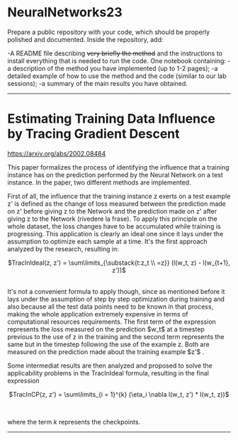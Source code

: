 # NeuralNetworks23

Prepare a public repository with your code, which should be properly polished and documented. 
Inside the repository, add:

-A README file describing ~~very briefly the method~~ and the instructions to install everything that is needed to run the code.
One notebook containing:
-a description of the method you have implemented (up to 1-2 pages);
-a detailed example of how to use the method and the code (similar to our lab sessions);
-a summary of the main results you have obtained.

-------------
# Estimating Training Data Influence by Tracing Gradient Descent 

https://arxiv.org/abs/2002.08484

This paper formalizes the process of identifying the influence that a training instance has on the prediction performed by the Neural Network on a test instance. In the paper, two different methods are implemented. 

First of all, the influence that the training instance z exerts on a test example z' is defined as the change of loss measured between the prediction made on z' before giving z to the Network and the prediction made on z' after giving z to the Network (rivedere la frase). To apply this principle on the whole dataset, the loss changes have to be accumulated while training is progressing. This application is clearly an ideal one since it lays under the assumption to optimize each sample at a time. It's the first approach analyzed by the research, resulting in: <br> 
<p align="center">
  $TracInIdeal(z, z') = \sum\limits_{\substack{t:z_t \\ =z}} (l(w_t, z) - l(w_{t+1}, z'))$ 
  </p> <br>
It's not a convenient formula to apply though, since as mentioned before it lays under the assumption of step by step optimization during training and also because all the test data points need to be known in that process, making the whole application extremely expensive in terms of computational resources requirements.
The first term of the expression represents the loss measured on the prediction $w_t$ at a timestep previous to the use of z in the training and the second term represents the same but in the timestep following the use of the example z. Both are measured on the prediction made about the training example $z'$ . <br> 

Some intermediat results are then analyzed and proposed to solve the applicability problems in the TracInIdeal formula, resulting in the final expression <br>
<p align = "center">
  $TracInCP(z, z') = \sum\limits_{i = 1}^{k} (\eta_i \nabla l(w_t, z') * l(w_t, z))$ 
  </p> <br>

where the term $k$ represents the checkpoints.

-------------
